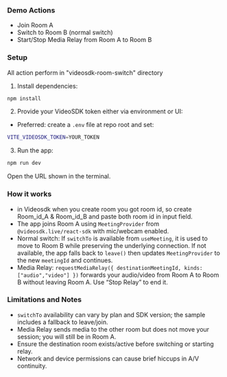 ### Demo Actions

- Join Room A
- Switch to Room B (normal switch)
- Start/Stop Media Relay from Room A to Room B


### Setup

All action perform in "videosdk-room-switch" directory

1. Install dependencies:

```bash
npm install
```

2. Provide your VideoSDK token either via environment or UI:

- Preferred: create a `.env` file at repo root and set:

```bash
VITE_VIDEOSDK_TOKEN=YOUR_TOKEN
```

3. Run the app:

```bash
npm run dev
```

Open the URL shown in the terminal.

### How it works

- in Videosdk when you create room you got room id, so create Room_id_A & Room_id_B and paste both room id in input field.
- The app joins Room A using `MeetingProvider` from `@videosdk.live/react-sdk` with mic/webcam enabled.
- Normal switch: If `switchTo` is available from `useMeeting`, it is used to move to Room B while preserving the underlying connection. If not available, the app falls back to `leave()` then updates `MeetingProvider` to the new `meetingId` and continues.
- Media Relay: `requestMediaRelay({ destinationMeetingId, kinds: ["audio","video"] })` forwards your audio/video from Room A to Room B without leaving Room A. Use “Stop Relay” to end it.

### Limitations and Notes

- `switchTo` availability can vary by plan and SDK version; the sample includes a fallback to leave/join.
- Media Relay sends media to the other room but does not move your session; you will still be in Room A.
- Ensure the destination room exists/active before switching or starting relay.
- Network and device permissions can cause brief hiccups in A/V continuity.


